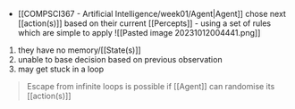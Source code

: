 - [[COMPSCI367 - Artificial Intelligence/week01/Agent|Agent]] chose next [[action(s)]] based on their current [[Percepts]] - using a set of rules which are simple to apply
![[Pasted image 20231012004441.png]]

1. they have no memory/[[State(s)]]
2. unable to base decision based on previous observation
3. may get stuck in a loop

>Escape from infinite loops is possible if [[Agent]] can randomise its [[action(s)]]